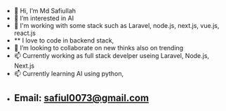 - 👋 Hi, I’m Md Safiullah
- 👀 I’m interested in AI
- 🌱 I'm working with some stack such as Laravel, node.js, next.js, vue.js, react.js
-  ** I love to code in backend stack,    
- 💞️ I’m looking to collaborate on new thinks also on trending 
- 📫 Currently working as full stack develper useing Laravel, Node.js, Next.js
- 📫 Currently learning AI using python, 
- ## Email: safiul0073@gmail.com



